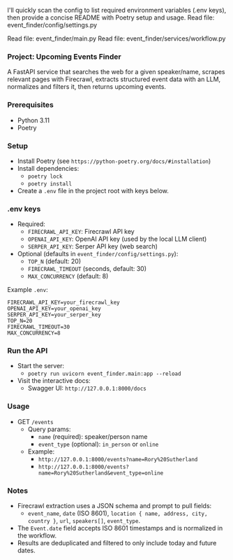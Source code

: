 I'll quickly scan the config to list required environment variables (.env keys), then provide a concise README with Poetry setup and usage.
Read file: event_finder/config/settings.py

Read file: event_finder/main.py
Read file: event_finder/services/workflow.py
### Project: Upcoming Events Finder

A FastAPI service that searches the web for a given speaker/name, scrapes relevant pages with Firecrawl, extracts structured event data with an LLM, normalizes and filters it, then returns upcoming events.

### Prerequisites
- Python 3.11
- Poetry

### Setup

- Install Poetry (see `https://python-poetry.org/docs/#installation`)
- Install dependencies:
  - `poetry lock`
  - `poetry install`
- Create a `.env` file in the project root with keys below.

### .env keys

- Required:
  - `FIRECRAWL_API_KEY`: Firecrawl API key
  - `OPENAI_API_KEY`: OpenAI API key (used by the local LLM client)
  - `SERPER_API_KEY`: Serper API key (web search)
- Optional (defaults in `event_finder/config/settings.py`):
  - `TOP_N` (default: 20)
  - `FIRECRAWL_TIMEOUT` (seconds, default: 30)
  - `MAX_CONCURRENCY` (default: 8)

Example `.env`:
```
FIRECRAWL_API_KEY=your_firecrawl_key
OPENAI_API_KEY=your_openai_key
SERPER_API_KEY=your_serper_key
TOP_N=20
FIRECRAWL_TIMEOUT=30
MAX_CONCURRENCY=8
```

### Run the API

- Start the server:
  - `poetry run uvicorn event_finder.main:app --reload`
- Visit the interactive docs:
  - Swagger UI: `http://127.0.0.1:8000/docs`

### Usage

- GET `/events`
  - Query params:
    - `name` (required): speaker/person name
    - `event_type` (optional): `in_person` or `online`
  - Example:
    - `http://127.0.0.1:8000/events?name=Rory%20Sutherland`
    - `http://127.0.0.1:8000/events?name=Rory%20Sutherland&event_type=online`

### Notes

- Firecrawl extraction uses a JSON schema and prompt to pull fields:
  - `event_name`, `date` (ISO 8601), `location { name, address, city, country }`, `url`, `speakers[]`, `event_type`.
- The `Event.date` field accepts ISO 8601 timestamps and is normalized in the workflow.
- Results are deduplicated and filtered to only include today and future dates.